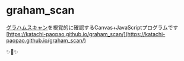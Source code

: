 # graham_scan
[グラハムスキャン](https://en.wikipedia.org/wiki/Graham_scan "Wikipedia")を視覚的に確認するCanvas+JavaScriptプログラムです  
[https://katachi-paopao.github.io/graham_scan/](https://katachi-paopao.github.io/graham_scan/)

✨️🐘✨️
